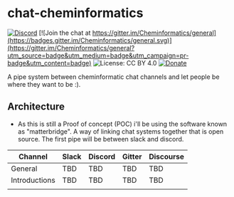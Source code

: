 # chat-cheminformatics

[![Discord](https://img.shields.io/discord/733543723643830302?label=&logo=discord&logoColor=ffffff&color=7389D8&labelColor=6A7EC2)](https://discord.gg/Y7C9d7K) [![Join the chat at https://gitter.im/Cheminformatics/general](https://badges.gitter.im/Cheminformatics/general.svg)](https://gitter.im/Cheminformatics/general?utm_source=badge&utm_medium=badge&utm_campaign=pr-badge&utm_content=badge)
![License: CC BY 4.0](https://img.shields.io/badge/License-CC%20BY%204.0-lightgrey.svg)
[![Donate](https://img.shields.io/badge/$-support-ff69b4.svg?style=flat)](https://paypal.me/SulimanSharif)  

A pipe system between cheminformatic chat channels and let people be where they want to be :). 


## Architecture

- As this is still a Proof of concept (POC) i'll be using the software known as "matterbridge". A way of linking chat systems together that is open source. The first pipe will be between slack and discord. 

| Channel       | Slack | Discord | Gitter | Discourse |
|---------------|-------|---------|--------|-----------|
| General       | TBD   | TBD     | TBD    | TBD       |
| Introductions | TBD   | TBD     | TBD    | TBD       |
|               |       |         |        |           |
